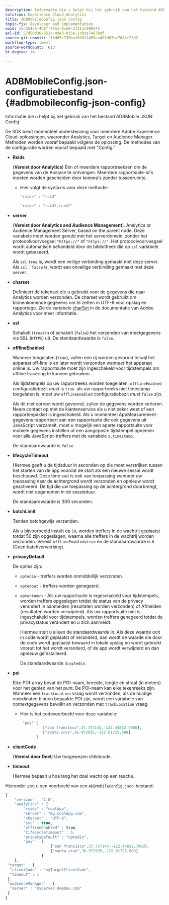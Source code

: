 ```yaml
---
description: Informatie die u helpt bij het gebruik van het bestand ADBMobile JSON Config.
solution: Experience Cloud,Analytics
title: ADBMobileConfig.json config
topic-fix: Developer and implementation
uuid: cbcb54a3-4b8f-4651-8ce9-2731ac988545
exl-id: 57d50d30-651c-4943-835e-1cbce7467baf
source-git-commit: f18d65c738ba16d9f1459ca485d87be708cf23d2
workflow-type: tm+mt
source-wordcount: '613'
ht-degree: 1%

---
```


# ADBMobileConfig.json-configuratiebestand {#adbmobileconfig-json-config}

Informatie die u helpt bij het gebruik van het bestand ADBMobile JSON Config.

De SDK biedt momenteel ondersteuning voor meerdere Adobe Experience Cloud-oplossingen, waaronder Analytics, Target en Audience Manager. Methoden worden vooraf bepaald volgens de oplossing. De methodes van de configuratie worden vooraf bepaald met &quot;Config.&quot;

* **Rsids**

   (**Vereist door Analytics**) Één of meerdere rapportreeksen om de gegevens van de Analyse te ontvangen. Meerdere rapportsuite-id&#39;s moeten worden gescheiden door komma&#39;s zonder tussenruimte.

   * Hier volgt de syntaxis voor deze methode:

      ```js
      "rsids" : "rsid"
      ```

      ```js
      "rsids" : "rsid1,rsid2"
      ```

* **server**

   (**Vereist door Analytics and Audience Management**). Analytics or Audience Management Server, based on the parent node. Deze variabele moet worden gevuld met het serverdomein, zonder het protocolvoorvoegsel `"https://"` of `"https://"`. Het protocolvoorvoegsel wordt automatisch behandeld door de bibliotheek die op `ssl` variabele wordt gebaseerd.

   Als `ssl` `true` is, wordt een veilige verbinding gemaakt met deze server. Als `ssl``false` is, wordt een onveilige verbinding gemaakt met deze server.

* **charset**

   Definieert de tekenset die u gebruikt voor de gegevens die naar Analytics worden verzonden. De charset wordt gebruikt om binnenkomende gegevens om te zetten in UTF-8 voor opslag en rapportage. Zie de variabele [charSet](https://experienceleague.adobe.com/docs/analytics/implementation/vars/config-vars/charset.html) in de documentatie van Adobe Analytics voor meer informatie.

* **ssl**

   Schakelt (`true`) in of schakelt (`false`) het verzenden van meetgegevens via SSL (`HTTPS`) uit. De standaardwaarde is `false`.

* **offlineEnabled**

   Wanneer toegelaten (`true`), vallen een rij worden gevormd terwijl het apparaat off-line is en later wordt verzonden wanneer het apparaat online is. Uw rapportsuite moet zijn ingeschakeld voor tijdstempels om offline tracering te kunnen gebruiken.

   Als tijdstempels op uw rapportreeks worden toegelaten, `offlineEnabled` configuratiebezit *must* is `true`. als uw rapportreeks niet timestamp toegelaten is, moet uw `offlineEnabled` configuratiebezit *must* `false` zijn.

   Als dit niet correct wordt gevormd, zullen de gegevens worden verloren. Neem contact op met de klantenservice als u niet zeker weet of een rapportenpakket is ingeschakeld. Als u momenteel AppMeasurement-gegevens rapporteert aan een rapportsuite die ook gegevens uit JavaScript verzamelt, moet u mogelijk een aparte rapportsuite voor mobiele gegevens instellen of een aangepaste tijdstempel opnemen voor alle JavaScript-treffers met de variabele `s.timestamp`.

   De standaardwaarde is `false`.

* **lifecycleTimeout**

   Hiermee geeft u de tijdsduur in seconden op die moet verstrijken tussen het starten van de app voordat de start als een nieuwe sessie wordt beschouwd. Deze time-out is ook van toepassing wanneer uw toepassing naar de achtergrond wordt verzonden en opnieuw wordt geactiveerd. De tijd die uw toepassing op de achtergrond doorbrengt, wordt niet opgenomen in de sessieduur.

   De standaardwaarde is 300 seconden.

* **batchLimit**

   Tanden batchgewijs verzenden.

   Als u bijvoorbeeld instelt op `50`, worden treffers in de wachtrij geplaatst totdat 50 zijn opgeslagen, waarna alle treffers in de wachtrij worden verzonden. Vereist `offlineEnabled=true` en de standaardwaarde is `0` (Geen batchverwerking).

* **privacyDefault**

   De opties zijn:

   * `optedin` - treffers worden onmiddellijk verzonden.
   * `optedout` - treffers worden genegeerd.
   * `optunknown` - Als uw rapportsuite is ingeschakeld voor tijdstempels, worden treffers opgeslagen totdat de status van de privacy verandert in aanmelden (resultaten worden verzonden) of Afmelden (resultaten worden verwijderd). Als uw rapportsuite niet is ingeschakeld voor tijdstempels, worden treffers genegeerd totdat de privacystatus verandert en u zich aanmeldt.

      Hiermee stelt u alleen de standaardwaarde in. Als deze waarde ooit in code wordt geplaatst of veranderd, dan wordt de waarde die door de code wordt geplaatst bewaard in lokale opslag en wordt gebruikt vooruit tot het wordt veranderd, of de app wordt verwijderd en dan opnieuw geïnstalleerd.

      De standaardwaarde is `optedin`.

* **poi**

   Elke POI-array bevat de POI-naam, breedte, lengte en straal (in meters) voor het gebied van het punt. De POI-naam kan elke tekenreeks zijn. Wanneer een `trackLocation` vraag wordt verzonden, als de huidige coördinaten binnen bepaalde POI zijn, wordt een variabele van contextgegevens bevolkt en verzonden met `trackLocation` vraag.

   * Hier is het codevoorbeeld voor deze variabele:

      ```js
       "poi" [ 
                ["san francisco",37.757144,-122.44812,7000], 
                ["santa cruz",36.972935,-122.01725,600] 
             ]
      ```

* **clientCode**

   (**Vereist door Doel**) Uw toegewezen cliëntcode.

* **timeout**

   Hiermee bepaalt u hoe lang het doel wacht op een reactie.

Hieronder ziet u een voorbeeld van een `ADBMobileConfig.json`-bestand:

```js
{ 
    "version" : "1.0",
    "analytics" : {
        "rsids" : "coolApp",
        "server" : "my.CoolApp.com",
        "charset" : "UTF-8",
        "ssl" : true,
        "offlineEnabled" : true,
        "lifecycleTimeout" : 5,
        "privacyDefault" : "optedin",
        "poi" : [ 
                    ["san francisco",37.757144,-122.44812,7000],
                    ["santa cruz",36.972935,-122.01725,600]
                ]
    },
 "target" : {
  "clientCode" : "myTargetClientCode",
  "timeout" : 1
 },
 "audienceManager" : {
  "server" : "myServer.demdex.com"
 }
}
```
